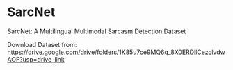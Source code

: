 # SarcNet
SarcNet: A Multilingual Multimodal Sarcasm Detection Dataset

Download Dataset from: https://drive.google.com/drive/folders/1K85u7ce9MQ6q_8X0ERDllCezclvdwAOF?usp=drive_link
